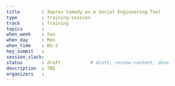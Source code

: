 ```yaml
---
title        : Improv Comedy as a Social Engineering Tool
type         : training-session
track        : Training
topics       : 
when_week    : two
when_day     : Mon
when_time    : WS-3
hey_summit   : 
session_slack:
status       : draft           # draft, review-content, done
description  : TBD
organizers   : 
---
```

<!--(add intro)

## WHY

(...)

## What

(...)

## Outcomes

(...)

## References

(...)


## Previous-->

